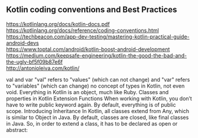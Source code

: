 ## Kotlin coding conventions and Best Practices 

https://kotlinlang.org/docs/kotlin-docs.pdf \
https://kotlinlang.org/docs/reference/coding-conventions.html \
https://techbeacon.com/app-dev-testing/mastering-kotlin-practical-guide-android-devs \
https://www.toptal.com/android/kotlin-boost-android-development \
https://medium.com/keepsafe-engineering/kotlin-the-good-the-bad-and-the-ugly-bf5f09b87e6f \
http://antonioleiva.com/kotlin/

val and var
"val" refers to "values" (which can not change) and "var" refers to "variables" (which can change)
no concept of types in Kotlin, not even void. Everything in Kotlin is an object, much like Ruby.
Classes and properties in Kotlin
Extension Functions
When working with Kotlin, you don’t have to write public keyword again. By default, everything is of public scope.
Introducing Inheritance
In Kotlin, all classes extend from Any, which is similar to Object in Java. By default, classes are closed, like final classes in Java. So, in order to extend a class, it has to be declared as open or abstract:
